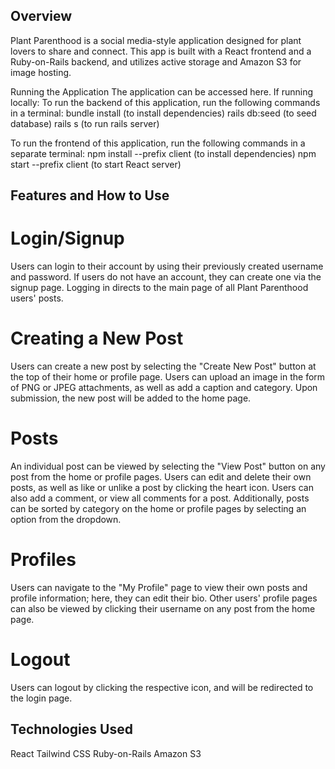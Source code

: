 ## Overview
Plant Parenthood is a social media-style application designed for plant lovers to share and connect. This app is built with a React frontend and a Ruby-on-Rails backend, and utilizes active storage and Amazon S3 for image hosting.

Running the Application
The application can be accessed here.
If running locally: 
To run the backend of this application, run the following commands in a terminal: bundle install (to install dependencies) rails db:seed (to seed database) rails s (to run rails server)

To run the frontend of this application, run the following commands in a separate terminal: npm install --prefix client (to install dependencies) npm start --prefix client (to start React server)

## Features and How to Use

# Login/Signup
Users can login to their account by using their previously created username and password. If users do not have an account, they can create one via the signup page. Logging in directs to the main page of all Plant Parenthood users' posts.
# Creating a New Post
Users can create a new post by selecting the "Create New Post" button at the top of their home or profile page. Users can upload an image in the form of PNG or JPEG attachments, as well as add a caption and category. Upon submission, the new post will be added to the home page.
# Posts
An individual post can be viewed by selecting the "View Post" button on any post from the home or profile pages. Users can edit and delete their own posts, as well as like or unlike a post by clicking the heart icon. Users can also add a comment, or view all comments for a post.
Additionally, posts can be sorted by category on the home or profile pages by selecting an option from the dropdown.
# Profiles
Users can navigate to the "My Profile" page to view their own posts and profile information; here, they can edit their bio.
Other users' profile pages can also be viewed by clicking their username on any post from the home page.

# Logout
Users can logout by clicking the respective icon, and will be redirected to the login page.

## Technologies Used

React
Tailwind CSS
Ruby-on-Rails
Amazon S3